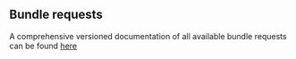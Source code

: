 ## Bundle requests

A comprehensive versioned documentation of all available bundle requests can be found [here](/documentation/api/requests/latest/)


